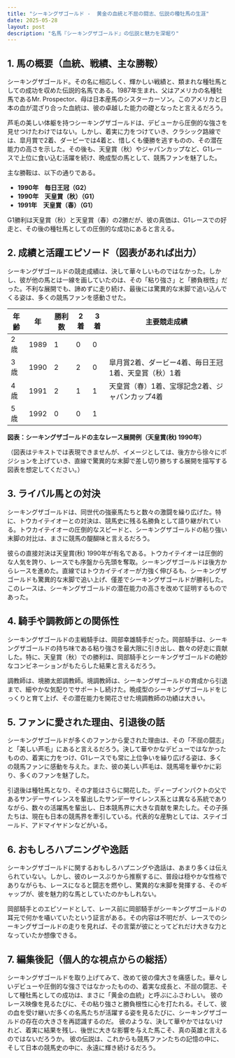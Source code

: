 ```yaml
---
title: "シーキングザゴールド -  黄金の血統と不屈の闘志、伝説の種牡馬の生涯"
date: 2025-05-28
layout: post
description: "名馬『シーキングザゴールド』の伝説と魅力を深堀り"
---
```


## 1. 馬の概要（血統、戦績、主な勝鞍）

シーキングザゴールド。その名に相応しく、輝かしい戦績と、類まれな種牡馬としての成功を収めた伝説的名馬である。1987年生まれ、父はアメリカの名種牡馬であるMr. Prospector、母は日本産馬のシスターカーソン。このアメリカと日本の血が混ざり合った血統は、彼の卓越した能力の礎となったと言えるだろう。

芦毛の美しい体躯を持つシーキングザゴールドは、デビューから圧倒的な強さを見せつけたわけではない。しかし、着実に力をつけていき、クラシック路線では、皐月賞で2着、ダービーでは4着と、惜しくも優勝を逃すものの、その潜在能力の高さを示した。その後も、天皇賞（秋）やジャパンカップなど、G1レースで上位に食い込む活躍を続け、晩成型の馬として、競馬ファンを魅了した。

主な勝鞍は、以下の通りである。

* **1990年　毎日王冠（G2）**
* **1990年　天皇賞（秋）（G1）**
* **1991年　天皇賞（春）（G1）**

G1勝利は天皇賞（秋）と天皇賞（春）の2勝だが、彼の真価は、G1レースでの好走と、その後の種牡馬としての圧倒的な成功にあると言える。


## 2. 成績と活躍エピソード（図表があれば出力）

シーキングザゴールドの競走成績は、決して華々しいものではなかった。しかし、彼が他の馬とは一線を画していたのは、その「粘り強さ」と「勝負根性」だった。不利な展開でも、諦めずに走り続け、最後には驚異的な末脚で追い込んでくる姿は、多くの競馬ファンを感動させた。

| 年齢 | 年 | 勝利数 | 2着 | 3着 | 主要競走成績 |
|---|---|---|---|---|---|
| 2歳 | 1989 | 1 | 0 | 0 |  |
| 3歳 | 1990 | 2 | 2 | 0 | 皐月賞2着、ダービー4着、毎日王冠1着、天皇賞（秋）1着 |
| 4歳 | 1991 | 2 | 1 | 1 | 天皇賞（春）1着、宝塚記念2着、ジャパンカップ4着 |
| 5歳 | 1992 | 0 | 0 | 1 |  |


**図表：シーキングザゴールドの主なレース展開例（天皇賞(秋) 1990年）**

（図表はテキストでは表現できませんが、イメージとしては、後方から徐々にポジションを上げていき、直線で驚異的な末脚で差し切り勝ちする展開を描写する図表を想定してください。）


## 3. ライバル馬との対決

シーキングザゴールドは、同世代の強豪馬たちと数々の激闘を繰り広げた。特に、トウカイテイオーとの対決は、競馬史に残る名勝負として語り継がれている。トウカイテイオーの圧倒的なスピードと、シーキングザゴールドの粘り強い末脚の対比は、まさに競馬の醍醐味と言えるだろう。

彼らの直接対決は天皇賞(秋) 1990年が有名である。トウカイテイオーは圧倒的な人気を誇り、レースでも序盤から先頭を奪取。シーキングザゴールドは後方からレースを進めた。直線ではトウカイテイオーが力強く伸びるも、シーキングザゴールドも驚異的な末脚で追い上げ、僅差でシーキングザゴールドが勝利した。このレースは、シーキングザゴールドの潜在能力の高さを改めて証明するものであった。


## 4. 騎手や調教師との関係性

シーキングザゴールドの主戦騎手は、岡部幸雄騎手だった。岡部騎手は、シーキングザゴールドの持ち味である粘り強さを最大限に引き出し、数々の好走に貢献した。特に、天皇賞（秋）での勝利は、岡部騎手とシーキングザゴールドの絶妙なコンビネーションがもたらした結果と言えるだろう。

調教師は、境勝太郎調教師。境調教師は、シーキングザゴールドの育成から引退まで、細やかな気配りでサポートし続けた。晩成型のシーキングザゴールドをじっくりと育て上げ、その潜在能力を開花させた境調教師の功績は大きい。


## 5. ファンに愛された理由、引退後の話

シーキングザゴールドが多くのファンから愛された理由は、その「不屈の闘志」と「美しい芦毛」にあると言えるだろう。決して華やかなデビューではなかったものの、着実に力をつけ、G1レースでも常に上位争いを繰り広げる姿は、多くの競馬ファンに感動を与えた。また、彼の美しい芦毛は、競馬場を華やかに彩り、多くのファンを魅了した。

引退後は種牡馬となり、その才能はさらに開花した。ディープインパクトの父であるサンデーサイレンスを輩出したサンデーサイレンス系とは異なる系統でありながら、数々の活躍馬を輩出し、日本競馬界に大きな貢献を果たした。その子孫たちは、現在も日本の競馬界を牽引している。代表的な産駒としては、ステイゴールド、アドマイヤドンなどがいる。


## 6. おもしろハプニングや逸話

シーキングザゴールドに関するおもしろハプニングや逸話は、あまり多くは伝えられていない。しかし、彼のレースぶりから推察するに、普段は穏やかな性格でありながらも、レースになると闘志を燃やし、驚異的な末脚を発揮する、そのギャップが、彼を魅力的な馬としていたのかもしれない。  

岡部騎手とのエピソードとして、レース前に岡部騎手がシーキングザゴールドの耳元で何かを囁いていたという証言がある。その内容は不明だが、レースでのシーキングザゴールドの走りを見れば、その言葉が彼にとってどれだけ大きな力となっていたか想像できる。


## 7. 編集後記（個人的な視点からの総括）

シーキングザゴールドを取り上げてみて、改めて彼の偉大さを痛感した。華々しいデビューや圧倒的な強さではなかったものの、着実な成長と、不屈の闘志、そして種牡馬としての成功は、まさに「黄金の血統」と呼ぶにふさわしい。  彼のレース映像を見るたびに、その粘り強さと勝負根性に心を打たれる。そして、彼の血を受け継いだ多くの名馬たちが活躍する姿を見るたびに、シーキングザゴールドの存在の大きさを再認識するのだ。  彼のような、決して華やかではないけれど、着実に結果を残し、後世に大きな影響を与えた馬こそ、真の英雄と言えるのではないだろうか。  彼の伝説は、これからも競馬ファンたちの記憶の中に、そして日本の競馬史の中に、永遠に輝き続けるだろう。
